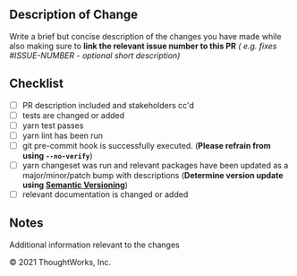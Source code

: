 ## Description of Change

<!--
Thank you for your Pull Request. Please provide a description above and review
the requirements below.

Contributors guide: https://github.com/cloud-carbon-footprint/cloud-carbon-footprint/blob/trunk/CONTRIBUTING.md
-->

Write a brief but concise description of the changes you have made while also making sure to **link the relevant issue number to this PR** _( e.g. fixes #ISSUE-NUMBER - optional short description)_

## Checklist

<!-- Remove items that do not apply. For completed items, change [ ] to [x]. -->

- [ ] PR description included and stakeholders cc'd
- [ ] tests are changed or added
- [ ] yarn test passes
- [ ] yarn lint has been run
- [ ] git pre-commit hook is successfully executed.
      (**Please refrain from using `--no-verify`**)
- [ ] yarn changeset was run and relevant packages have been updated as a major/minor/patch bump with descriptions
      (**Determine version update using [Semantic Versioning](https://semver.org/)**)
- [ ] relevant documentation is changed or added

## Notes

Additional information relevant to the changes

© 2021 ThoughtWorks, Inc.
